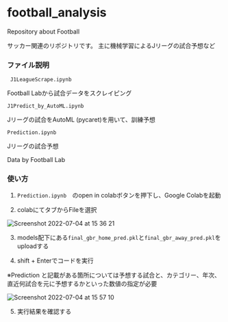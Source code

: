 # football_analysis

Repository about Football

サッカー関連のリポジトリです。
主に機械学習によるJリーグの試合予想など

### ファイル説明

``` J1LeagueScrape.ipynb```

Football Labから試合データをスクレイピング

``` J1Predict_by_AutoML.ipynb ```

Jリーグの試合をAutoML (pycaret)を用いて、訓練予想

``` Prediction.ipynb ```

Jリーグの試合予想

Data by Football Lab

### 使い方

1. ```Prediction.ipynb```　のopen in colabボタンを押下し、Google Colabを起動


2. colabにてタブからFileを選択


![Screenshot 2022-07-04 at 15 36 21](https://user-images.githubusercontent.com/44284638/177095899-9171b8ce-317d-430d-b3f6-80f263feaa36.png)

3. models配下にある```final_gbr_home_pred.pkl```と```final_gbr_away_pred.pkl```をuploadする



4. shift + Enterでコードを実行

※Prediction と記載がある箇所については予想する試合と、カテゴリー、年次、直近何試合を元に予想するかといった数値の指定が必要


![Screenshot 2022-07-04 at 15 57 10](https://user-images.githubusercontent.com/44284638/177098800-86806a33-e7f6-43ee-a643-2dd922699149.png)

5. 実行結果を確認する


